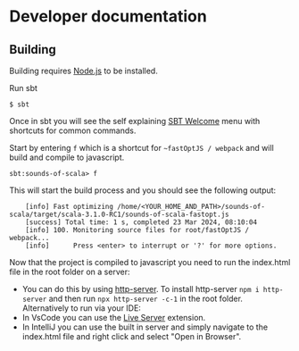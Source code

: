 # Developer documentation


## Building


Building requires [Node.js](https://nodejs.org/en/) to be installed. 

Run sbt

    $ sbt

Once in sbt you will see the self explaining [SBT Welcome](https://github.com/reibitto/sbt-welcome) menu with shortcuts for common commands. 

Start by entering ```f``` which is a shortcut for ```~fastOptJS / webpack``` and will build and compile to javascript.

    sbt:sounds-of-scala> f

This will start the build process and you should see the following output:
    
        [info] Fast optimizing /home/<YOUR_HOME_AND_PATH>/sounds-of-scala/target/scala-3.1.0-RC1/sounds-of-scala-fastopt.js
        [success] Total time: 1 s, completed 23 Mar 2024, 08:10:04
        [info] 100. Monitoring source files for root/fastOptJS / webpack...
        [info]      Press <enter> to interrupt or '?' for more options.

Now that the project is compiled to javascript you need to run the index.html file in the root folder on a server:
- You can do this by using [http-server](https://www.npmjs.com/package/http-server). To install http-server ```npm i http-server``` and then run ```npx http-server -c-1``` in the root folder.
Alternatively to run via your IDE:
- In VsCode you can use the [Live Server](https://marketplace.visualstudio.com/items?itemName=ritwickdey.LiveServer) extension.
- In IntelliJ you can use the built in server and simply navigate to the index.html file and right click and select "Open in Browser".